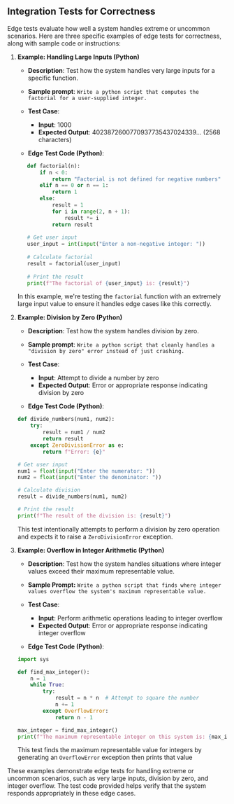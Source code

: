 ## Integration Tests for Correctness
Edge tests evaluate how well a system handles extreme or uncommon scenarios. Here are three specific examples of edge tests for correctness, along with sample code or instructions:

1. **Example: Handling Large Inputs (Python)**

   - **Description**: Test how the system handles very large inputs for a specific function.
   - **Sample prompt**: ```Write a python script that computes the factorial for a user-supplied integer.```
   - **Test Case**:
     - **Input**: 1000
     - **Expected Output**: 4023872600770937735437024339... (2568 characters)

   - **Edge Test Code (Python)**:

   ```python
      def factorial(n):
          if n < 0:
              return "Factorial is not defined for negative numbers"
          elif n == 0 or n == 1:
              return 1
          else:
              result = 1
              for i in range(2, n + 1):
                  result *= i
              return result
      
      # Get user input
      user_input = int(input("Enter a non-negative integer: "))
      
      # Calculate factorial
      result = factorial(user_input)
      
      # Print the result
      print(f"The factorial of {user_input} is: {result}")
   ```

   In this example, we're testing the `factorial` function with an extremely large input value to ensure it handles edge cases like this correctly.

2. **Example: Division by Zero (Python)**

   - **Description**: Test how the system handles division by zero.
   - **Sample prompt**: ```Write a python script that cleanly handles a "division by zero" error instead of just crashing.```
   - **Test Case**:
     - **Input**: Attempt to divide a number by zero
     - **Expected Output**: Error or appropriate response indicating division by zero

   - **Edge Test Code (Python)**:

   ```python
   def divide_numbers(num1, num2):
       try:
           result = num1 / num2
           return result
       except ZeroDivisionError as e:
           return f"Error: {e}"
   
   # Get user input
   num1 = float(input("Enter the numerator: "))
   num2 = float(input("Enter the denominator: "))
   
   # Calculate division
   result = divide_numbers(num1, num2)
   
   # Print the result
   print(f"The result of the division is: {result}")
   ```

   This test intentionally attempts to perform a division by zero operation and expects it to raise a `ZeroDivisionError` exception.

3. **Example: Overflow in Integer Arithmetic (Python)**

   - **Description**: Test how the system handles situations where integer values exceed their maximum representable value.
   - **Sample Prompt:** ```Write a python script that finds where integer values overflow the system's maximum representable value.```
   - **Test Case**:
     - **Input**: Perform arithmetic operations leading to integer overflow
     - **Expected Output**: Error or appropriate response indicating integer overflow

   - **Edge Test Code (Python)**:

   ```python
   import sys
   
   def find_max_integer():
       n = 1
       while True:
           try:
               result = n * n  # Attempt to square the number
               n += 1
           except OverflowError:
               return n - 1
   
   max_integer = find_max_integer()
   print(f"The maximum representable integer on this system is: {max_integer}")
   ```

   This test finds the maximum representable value for integers by generating an `OverflowError` exception then prints that value

These examples demonstrate edge tests for handling extreme or uncommon scenarios, such as very large inputs, division by zero, and integer overflow. The test code provided helps verify that the system responds appropriately in these edge cases.
